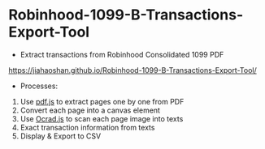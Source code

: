 # Robinhood-1099-B-Transactions-Export-Tool

* Extract transactions from Robinhood Consolidated 1099 PDF

https://jiahaoshan.github.io/Robinhood-1099-B-Transactions-Export-Tool/

* Processes:
1. Use <a href="https://mozilla.github.io/pdf.js/">pdf.js</a> to extract pages one by one from PDF
2. Convert each page into a canvas element
3. Use <a href="http://antimatter15.com/ocrad.js/demo.html">Ocrad.js</a> to scan each page image into texts
4. Exact transaction information from texts
5. Display & Export to CSV

